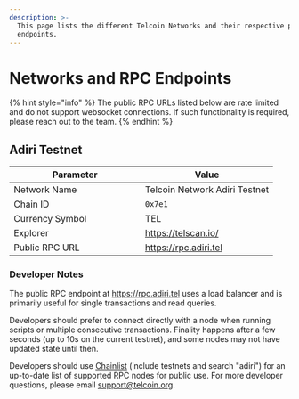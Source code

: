 ```yaml
---
description: >-
  This page lists the different Telcoin Networks and their respective public RPC
  endpoints.
---
```


# Networks and RPC Endpoints

{% hint style="info" %}
The public RPC URLs listed below are rate limited and do not support websocket connections. If such functionality is required, please reach out to the team.
{% endhint %}

## Adiri Testnet

<table><thead><tr><th width="220">Parameter</th><th>Value</th></tr></thead><tbody><tr><td>Network Name</td><td>Telcoin Network Adiri Testnet</td></tr><tr><td>Chain ID</td><td><code>0x7e1</code></td></tr><tr><td>Currency Symbol</td><td>TEL</td></tr><tr><td>Explorer</td><td><a href="https://telscan.io/">https://telscan.io/</a></td></tr><tr><td>Public RPC URL</td><td><a href="https://rpc.adiri.tel">https://rpc.adiri.tel</a></td></tr></tbody></table>

### Developer Notes

The public RPC endpoint at https://rpc.adiri.tel uses a load balancer and is primarily useful for single transactions and read queries.

Developers should prefer to connect directly with a node when running scripts or multiple consecutive transactions. Finality happens after a few seconds (up to 10s on the current testnet), and some nodes may not have updated state until then.

Developers should use [Chainlist](https://chainlist.org/?testnets=true\&search=adiri) (include testnets and search "adiri") for an up-to-date list of supported RPC nodes for public use. For more developer questions, please email support@telcoin.org.



